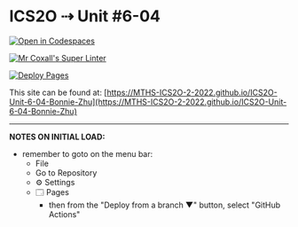 # ICS2O ⇢ Unit #6-04

[![Open in Codespaces](https://classroom.github.com/assets/launch-codespace-7f7980b617ed060a017424585567c406b6ee15c891e84e1186181d67ecf80aa0.svg)](https://classroom.github.com/open-in-codespaces?assignment_repo_id=11263182)

[![Mr Coxall's Super Linter](https://github.com/MTHS-ICS2O-2-2022/ICS2O-Unit-6-04-Bonnie-Zhu/workflows/Mr%20Coxall's%20Super%20Linter/badge.svg)](https://github.com/MTHS-ICS2O-2-2022/ICS2O-Unit-6-04-Bonnie-Zhu/actions)

[![Deploy Pages](https://github.com/MTHS-ICS2O-2-2022/ICS2O-Unit-6-04-Bonnie-Zhu/workflows/Deploy%20Pages/badge.svg)](https://github.com/MTHS-ICS2O-2-2022/ICS2O-Unit-6-04-Bonnie-Zhu/actions)

This site can be found at: [https://MTHS-ICS2O-2-2022.github.io/ICS2O-Unit-6-04-Bonnie-Zhu](https://MTHS-ICS2O-2-2022.github.io/ICS2O-Unit-6-04-Bonnie-Zhu)

---

**NOTES ON INITIAL LOAD:**
- remember to goto on the menu bar:
  - File
  - Go to Repository
  - ⚙ Settings
  - 🗔 Pages
    - then from the "Deploy from a branch ▼" button, select "GitHub Actions"
